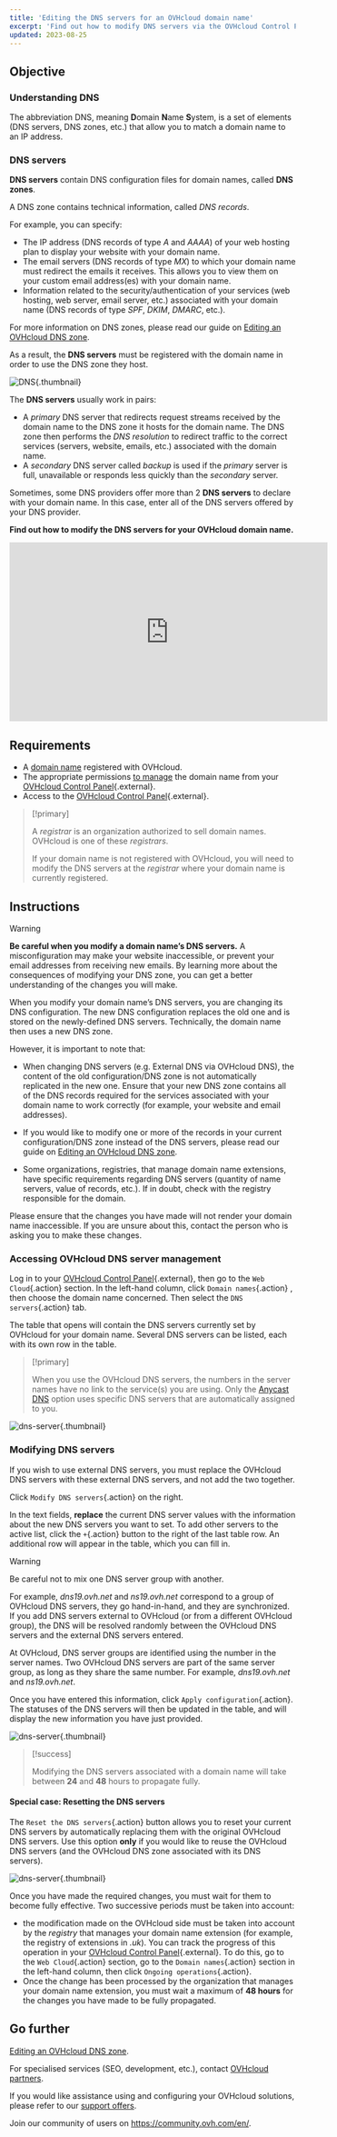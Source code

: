```yaml
---
title: 'Editing the DNS servers for an OVHcloud domain name'
excerpt: 'Find out how to modify DNS servers via the OVHcloud Control Panel'
updated: 2023-08-25
---
```


## Objective

### Understanding DNS 

The abbreviation DNS, meaning **D**omain **N**ame **S**ystem, is a set of elements (DNS servers, DNS zones, etc.) that allow you to match a domain name to an IP address.

### DNS servers 

**DNS servers** contain DNS configuration files for domain names, called **DNS zones**.

A DNS zone contains technical information, called *DNS records*.

For example, you can specify:

- The IP address (DNS records of type *A* and *AAAA*) of your web hosting plan to display your website with your domain name.
- The email servers (DNS records of type *MX*) to which your domain name must redirect the emails it receives. This allows you to view them on your custom email address(es) with your domain name.
- Information related to the security/authentication of your services (web hosting, web server, email server, etc.) associated with your domain name (DNS records of type *SPF*, *DKIM*, *DMARC*, etc.).

For more information on DNS zones, please read our guide on [Editing an OVHcloud DNS zone](/pages/web_cloud/domains/dns_zone_edit).

As a result, the **DNS servers** must be registered with the domain name in order to use the DNS zone they host.

![DNS](images/dns-server.png){.thumbnail}

The **DNS servers** usually work in pairs:

- A *primary* DNS server that redirects request streams received by the domain name to the DNS zone it hosts for the domain name. The DNS zone then performs the *DNS resolution* to redirect traffic to the correct services (servers, website, emails, etc.) associated with the domain name.
- A *secondary* DNS server called *backup* is used if the *primary* server is full, unavailable or responds less quickly than the *secondary* server.

Sometimes, some DNS providers offer more than 2 **DNS servers** to declare with your domain name. In this case, enter all of the DNS servers offered by your DNS provider.

**Find out how to modify the DNS servers for your OVHcloud domain name.**

<iframe width="560" height="315" src="https://www.youtube-nocookie.com/embed/BvrUi26ShzI" frameborder="0" allow="accelerometer; autoplay; clipboard-write; encrypted-media; gyroscope; picture-in-picture" allowfullscreen></iframe>

## Requirements

- A [domain name](https://www.ovhcloud.com/asia/domains/) registered with OVHcloud.
- The appropriate permissions [to manage](/pages/account_and_service_management/account_information/managing_contacts) the domain name from your [OVHcloud Control Panel](https://ca.ovh.com/auth/?action=gotomanager&from=https://www.ovh.com/asia/&ovhSubsidiary=asia){.external}.
- Access to the [OVHcloud Control Panel](https://ca.ovh.com/auth/?action=gotomanager&from=https://www.ovh.com/asia/&ovhSubsidiary=asia){.external}.

> [!primary]
>
> A *registrar* is an organization authorized to sell domain names. OVHcloud is one of these *registrars*.
>
> If your domain name is not registered with OVHcloud, you will need to modify the DNS servers at the *registrar* where your domain name is currently registered.
>

## Instructions

> [!warning]
>
> **Be careful when you modify a domain name’s DNS servers.** A misconfiguration may make your website inaccessible, or prevent your email addresses from receiving new emails. By learning more about the consequences of modifying your DNS zone, you can get a better understanding of the changes you will make.
>

When you modify your domain name’s DNS servers, you are changing its DNS configuration. The new DNS configuration replaces the old one and is stored on the newly-defined DNS servers. Technically, the domain name then uses a new DNS zone.

However, it is important to note that:

- When changing DNS servers (e.g. External DNS via OVHcloud DNS), the content of the old configuration/DNS zone is not automatically replicated in the new one. Ensure that your new DNS zone contains all of the DNS records required for the services associated with your domain name to work correctly (for example, your website and email addresses).

- If you would like to modify one or more of the records in your current configuration/DNS zone instead of the DNS servers, please read our guide on [Editing an OVHcloud DNS zone](/pages/web_cloud/domains/dns_zone_edit).

- Some organizations, registries, that manage domain name extensions, have specific requirements regarding DNS servers (quantity of name servers, value of records, etc.). If in doubt, check with the registry responsible for the domain.

Please ensure that the changes you have made will not render your domain name inaccessible. If you are unsure about this, contact the person who is asking you to make these changes.

### Accessing OVHcloud DNS server management

Log in to your [OVHcloud Control Panel](https://ca.ovh.com/auth/?action=gotomanager&from=https://www.ovh.com/asia/&ovhSubsidiary=asia){.external}, then go to the `Web Cloud`{.action} section. In the left-hand column, click `Domain names`{.action} , then choose the domain name concerned. Then select the `DNS servers`{.action} tab.

The table that opens will contain the DNS servers currently set by OVHcloud for your domain name. Several DNS servers can be listed, each with its own row in the table.

> [!primary]
>
> When you use the OVHcloud DNS servers, the numbers in the server names have no link to the service(s) you are using. Only the [Anycast DNS](https://www.ovhcloud.com/asia/domains/options/) option  uses specific DNS servers that are automatically assigned to you.

![dns-server](images/tab.png){.thumbnail}

### Modifying DNS servers

If you wish to use external DNS servers, you must replace the OVHcloud DNS servers with these external DNS servers, and not add the two together.

Click `Modify DNS servers`{.action} on the right.

In the text fields, **replace** the current DNS server values with the information about the new DNS servers you want to set. To add other servers to the active list, click the `+`{.action} button to the right of the last table row. An additional row will appear in the table, which you can fill in.

> [!warning]
>
> Be careful not to mix one DNS server group with another. 
>
> For example, *dns19.ovh.net* and *ns19.ovh.net* correspond to a group of OVHcloud DNS servers, they go hand-in-hand, and they are synchronized. If you add DNS servers external to OVHcloud (or from a different OVHcloud group), the DNS will be resolved randomly between the OVHcloud DNS servers and the external DNS servers entered.
>
> At OVHcloud, DNS server groups are identified using the number in the server names. Two OVHcloud DNS servers are part of the same server group, as long as they share the same number. For example, *dns19.ovh.net* and *ns19.ovh.net*.
>

Once you have entered this information, click `Apply configuration`{.action}. The statuses of the DNS servers will then be updated in the table, and will display the new information you have just provided.

![dns-server](images/edit-dns-servers.png){.thumbnail}

> [!success]
>
> Modifying the DNS servers associated with a domain name will take between **24** and **48** hours to propagate fully.
>

#### Special case: Resetting the DNS servers 

The `Reset the DNS servers`{.action} button allows you to reset your current DNS servers by automatically replacing them with the original OVHcloud DNS servers. Use this option **only** if you would like to reuse the OVHcloud DNS servers (and the OVHcloud DNS zone associated with its DNS servers). 

![dns-server](images/reset-the-dns-servers.png){.thumbnail}

Once you have made the required changes, you must wait for them to become fully effective. Two successive periods must be taken into account:

- the modification made on the OVHcloud side must be taken into account by the *registry* that manages your domain name extension (for example, the registry of extensions in *.uk*). You can track the progress of this operation in your [OVHcloud Control Panel](https://ca.ovh.com/auth/?action=gotomanager&from=https://www.ovh.com/asia/&ovhSubsidiary=asia){.external}. To do this, go to the `Web Cloud`{.action} section, go to the `Domain names`{.action} section in the left-hand column, then click `Ongoing operations`{.action}.
- Once the change has been processed by the organization that manages your domain name extension, you must wait a maximum of **48 hours** for the changes you have made to be fully propagated.

## Go further

[Editing an OVHcloud DNS zone](/pages/web_cloud/domains/dns_zone_edit).

For specialised services (SEO, development, etc.), contact [OVHcloud partners](https://partner.ovhcloud.com/asia/directory/).

If you would like assistance using and configuring your OVHcloud solutions, please refer to our [support offers](https://www.ovhcloud.com/asia/support-levels/).

Join our community of users on <https://community.ovh.com/en/>.